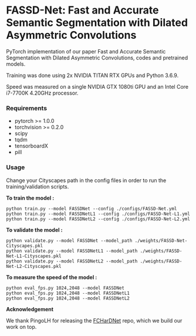 # FASSD-Net: Fast and Accurate Semantic Segmentation with Dilated Asymmetric Convolutions

PyTorch implementation of our paper Fast and Accurate Semantic Segmentation with Dilated Asymmetric Convolutions, codes and pretrained models. 


Training was done using 2x NVIDIA TITAN RTX GPUs and Python 3.6.9. 

Speed was measured on a single NVIDIA GTX 1080ti GPU and an Intel Core i7-7700K 4.20GHz processor.


### Requirements
* pytorch >= 1.0.0
* torchvision >= 0.2.0
* scipy
* tqdm
* tensorboardX
* pill

### Usage

Change your Cityscapes path in the config files in order to run the training/validation scripts.

**To train the model :**

```shell
python train.py --model FASSDNet --config ./configs/FASSD-Net.yml
python train.py --model FASSDNetL1 --config ./configs/FASSD-Net-L1.yml
python train.py --model FASSDNetL2 --config ./configs/FASSD-Net-L2.yml
```

**To validate the model :**

```shell
python validate.py --model FASSDNet --model_path ./weights/FASSD-Net-Cityscapes.pkl
python validate.py --model FASSDNetL1 --model_path ./weights/FASSD-Net-L1-Cityscapes.pkl
python validate.py --model FASSDNetL2 --model_path ./weights/FASSD-Net-L2-Cityscapes.pkl
```

**To measure the speed of the model :**

```shell
python eval_fps.py 1024,2048 --model FASSDNet
python eval_fps.py 1024,2048 --model FASSDNetL1
python eval_fps.py 1024,2048 --model FASSDNetL2
```

**Acknowledgement**

We thank PingoLH for releasing the [FCHarDNet](https://github.com/PingoLH/FCHarDNet) repo, which we build our work on top.

